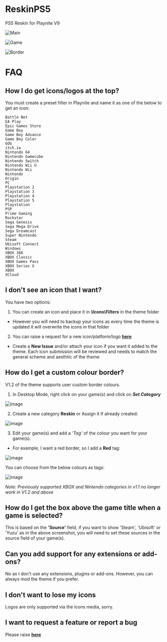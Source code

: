 # ReskinPS5
PS5 Reskin for Playnite V9

![Main](https://raw.githubusercontent.com/TheKersalMassive/ReskinPS5/main/Media/screenshot_01.jpg)

![Game](https://raw.githubusercontent.com/TheKersalMassive/ReskinPS5/main/Media/screenshot_02.jpg)

![Border](https://raw.githubusercontent.com/TheKersalMassive/ReskinPS5/main/Media/custom_02.jpg)

# FAQ

## How I do get icons/logos at the top?
You must create a preset filter in Playnite and name it as one of the below to get an icon:
```
Battle Net
EA Play
Epic Games Store
Game Boy
Game Boy Advance
Game Boy Color
GOG
itch.io
Nintendo 64
Nintendo Gamecube
Nintendo Switch
Nintendo Wii U
Nintendo Wii
Nintendo
Origin
PC
Playstation 2
Playstation 3
Playstation 4
Playstation 5
Playstation
PSP
Prime Gaming
Rockstar
Sega Genesis
Sega Mega Drive
Sega Dreamcast
Super Nintendo
Steam
Ubisoft Connect
Windows
XBOX 360
XBOX Classic
XBOX Games Pass
XBOX Series X
XBOX
XCloud
```

## I don't see an icon that I want?
You have two options:

1. You can create an icon and place it in ***\Icons\Filters*** in the theme folder
- However you will need to backup your icons as every time the theme is updated it will overwrite the icons in that folder

2. You can raise a request for a new icon/platform/logo **[here](https://github.com/TheKersalMassive/ReskinPS5/issues)**
- Create a **New Issue** and/or attach your icon if you want it added to the theme. Each icon submission will be reviewed and needs to match the general scheme and aesthtic of the theme


## How do I get a custom colour border?
V1.2 of the theme supports user custom border colours. 

1. In Desktop Mode, right click on your game(s) and click on ***Set Category***

![image](https://user-images.githubusercontent.com/90322803/140609057-c76f0643-6c7b-40be-ba84-5bb4d434e4c5.png)

2. Create a new category **Reskin** or Assign it if already created:

![image](https://user-images.githubusercontent.com/90322803/140609072-a7d03430-86b0-4978-b1b3-a538728247bb.png)

3. Edit your game(s) and add a *'Tag'* of the colour you want for your game(s).
- For example, I want a red border, so I add a **Red** tag:

![image](https://user-images.githubusercontent.com/90322803/140609117-327d217d-b20e-4847-af96-03d36d94f845.png)

You can choose from the below colours as tags:

![image](https://user-images.githubusercontent.com/90322803/140609155-4e22467c-489a-4801-9097-f1c252ab7470.png)

*Note: Previously supported XBOX and Nintendo categories in v1.1 no longer work in V1.2 and above*

## How do I get the box above the game title when a game is selected?
This is based on the **'Source'** field, if you want to show 'Steam', 'Ubisoft' or 'Yuzu' as in the above screenshot, you will need to set these sources in the source field of your game(s).


## Can you add support for any extensions or add-ons?
No as I don't use any extensions, plugins or add-ons. However, you can always mod the theme if you prefer.


## I don't want to lose my icons
Logos are only supported via the icons media, sorry.


## I want to request a feature or report a bug
Please raise **[here](https://github.com/TheKersalMassive/ReskinPS5/issues)**
